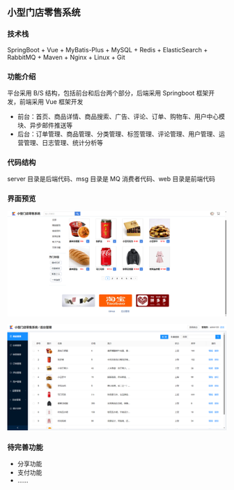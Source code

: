 ## 小型门店零售系统

### 技术栈

SpringBoot + Vue + MyBatis-Plus + MySQL + Redis + ElasticSearch + RabbitMQ + Maven + Nginx + Linux + Git

### 功能介绍

平台采用 B/S 结构，包括前台和后台两个部分，后端采用 Springboot 框架开发，前端采用 Vue 框架开发

- 前台：首页、商品详情、商品搜索、广告、评论、订单、购物车、用户中心模块、异步邮件推送等
- 后台：订单管理、商品管理、分类管理、标签管理、评论管理、用户管理、运营管理、日志管理、统计分析等

### 代码结构

server 目录是后端代码、msg 目录是 MQ 消费者代码、web 目录是前端代码


### 界面预览

![](./upload/foreground.png)

![](./upload/backstage.png)

### 待完善功能

- 分享功能
- 支付功能
- ......

